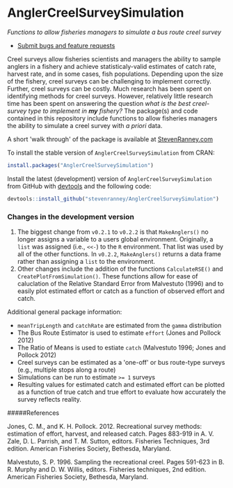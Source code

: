 AnglerCreelSurveySimulation
===========

*Functions to allow fisheries managers to simulate a bus route creel survey*

* [Submit bugs and feature requests](https://github.com/stevenranney/AnglerCreelSurveySimulation/issues)

Creel surveys allow fisheries scientists and managers the ability to sample anglers in a fishery and achieve statisticaly-valid estimates of catch rate, harvest rate, and in some cases, fish populations.  Depending upon the size of the fishery, creel surveys can be challenging to implement correctly.  Further, creel surveys can be costly.  Much research has been spent on identifying methods for creel surveys.  However, relatively little research time has been spent on answering the question _what is the best creel-survey type to implement in **my** fishery?_  The package(s) and code contained in this repository include functions to allow fisheries managers the ability to simulate a creel survey with *a priori* data.

A short 'walk through' of the package is available at [StevenRanney.com](http://www.stevenranney.com/creelSurveys/creelSurveys.html)

To install the stable version of `AnglerCreelSurveySimulation` from CRAN:
```r
install.packages("AnglerCreelSurveySimulation")
```

Install the latest (development) version of `AnglerCreelSurveySimulation` from GitHub with [devtools](https://github.com/hadley/devtools) and the following code:
```r
devtools::install_github("stevenranney/AnglerCreelSurveySimulation")
```
### Changes in the development version

1. The biggest change from `v0.2.1` to `v0.2.2` is that `MakeAnglers()` no longer assigns a variable to a users global environment.  Originally, a `list` was assigned (i.e., `<<-`) to the `R` environment.  That list was used by all of the other functions.  In `v0.2.2`, `MakeAnglers()` returns a data frame rather than assigning a `list` to the environment.
2. Other changes include the addition of the functions `CalculateRSE()` and `CreatePlotFromSimulation()`.  These functions allow for ease of caluclation of the Relative Standard Error from Malvestuto (1996) and to easily plot estimated effort or catch as a function of observed effort and catch.


Additional general package information:
* `meanTripLength` and `catchRate` are estimated from the `gamma` distribution
* The Bus Route Estimator is used to estimate `effort` (Jones and Pollock 2012)
* The Ratio of Means is used to estiate `catch` (Malvestuto 1996; Jones and Pollock 2012)
* Creel surveys can be estimated as a 'one-off' or bus route-type surveys (e.g., multiple stops along a route)
* Simulations can be run to estimate `>= 1` surveys
* Resulting values for estimated catch and estimated effort can be plotted as a function of true catch and true effort to evaluate how accurately the survey reflects reality.

#####References 

Jones, C. M., and K. H. Pollock. 2012. Recreational survey 
 methods: estimation of effort, harvest, and released catch. Pages 883-919 
 in A. V. Zale, D. L. Parrish, and T. M. Sutton, editors. Fisheries 
 Techniques, 3rd edition. American Fisheries Society, Bethesda, Maryland.
 
Malvestuto, S. P. 1996. Sampling the recreational creel. Pages 
 591-623 in B. R. Murphy and D. W. Willis, editors. Fisheries techniques, 
 2nd edition. American Fisheries Society, Bethesda, Maryland.

